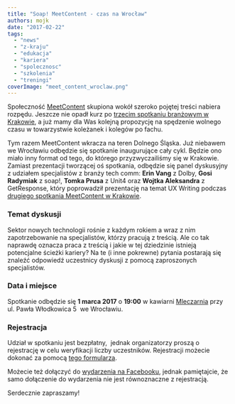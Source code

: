 ```yaml
---
title: "Soap! MeetContent - czas na Wrocław"
authors: mojk
date: "2017-02-22"
tags:
  - "news"
  - "z-kraju"
  - "edukacja"
  - "kariera"
  - "spolecznosc"
  - "szkolenia"
  - "treningi"
coverImage: "meet_content_wroclaw.png"
---
```


Społeczność [MeetContent](http://meetcontent.org/) skupiona wokół szeroko
pojętej treści nabiera rozpędu. Jeszcze nie opadł kurz po
[trzecim spotkaniu branżowym w Krakowie](http://techwriter.pl/trzecia-odslona-soap-meetcontent/),
a już mamy dla Was kolejną propozycję na spędzenie wolnego czasu w towarzystwie
koleżanek i kolegów po fachu.

<!--truncate-->

Tym razem MeetContent wkracza na teren Dolnego Śląska. Już niebawem we Wrocławiu
odbędzie się spotkanie inaugurujące cały cykl. Będzie ono miało inny format od
tego, do którego przyzwyczailiśmy się w Krakowie. Zamiast prezentacji tworzącej
oś spotkania, odbędzie się panel dyskusyjny z udziałem specjalistów z branży
tech comm: **Erin Vang** z Dolby, **Gosi Radymiak** z soap!, **Tomka Prusa** z
Unit4 oraz **Wojtka Aleksandra** z GetResponse, który poprowadził prezentację na
temat UX Writing podczas
[drugiego spotkania MeetContent w Krakowie](http://techwriter.pl/soap-meetcontent-po-raz-drugi-relacja/).

### Temat dyskusji

Sektor nowych technologii rośnie z każdym rokiem a wraz z nim zapotrzebowanie na
specjalistów, którzy pracują z treścią. Ale co tak naprawdę oznacza praca z
treścią i jakie w tej dziedzinie istnieją potencjalne ścieżki kariery? Na te (i
inne pokrewne) pytania postarają się znaleźć odpowiedź uczestnicy dyskusji z
pomocą zaproszonych specjalistów.

### Data i miejsce

Spotkanie odbędzie się **1 marca 2017** o **19:00** w
kawiarni [Mleczarnia](https://goo.gl/maps/tyZKwU1H4t62) przy ul. Pawła
Włodkowica 5  we Wrocławiu.

### Rejestracja

Udział w spotkaniu jest bezpłatny,  jednak organizatorzy proszą o rejestrację w
celu weryfikacji liczby uczestników. Rejestracji możecie dokonać za pomocą
[tego formularza](https://goo.gl/forms/2AcbK0Gp8HH8OI9s2).

Możecie też dołączyć
do [wydarzenia na Facebooku](https://m.facebook.com/events/1292258064201153),
jednak pamiętajcie, że samo dołączenie do wydarzenia nie jest równoznaczne z
rejestracją.

Serdecznie zapraszamy!
